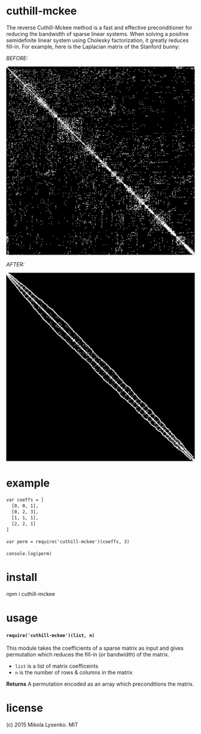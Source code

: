 cuthill-mckee
=============
The reverse Cuthill-Mckee method is a fast and effective preconditioner for reducing the bandwidth of sparse linear systems.  When solving a positive semidefinite linear system using Cholesky factorization, it greatly reduces fill-in.  For example, here is the Laplacian matrix of the Stanford bunny:

*BEFORE:*

<img src="img/before.png" width=512 />

*AFTER:*

<img src="img/after.png" width=512 />

# example

```javacript
var coeffs = [
  [0, 0, 1],
  [0, 2, 3],
  [1, 1, 1],
  [2, 2, 1]
]

var perm = require('cuthill-mckee')(coeffs, 3)

console.log(perm)
```

# install

npm i cuthill-mckee

# usage

#### `require('cuthill-mckee')(list, n)`
This module takes the coefficients of a sparse matrix as input and gives permutation which reduces the fill-in (or bandwidth) of the matrix.

* `list` is a list of matrix coefficeints
* `n` is the number of rows & columns in the matrix

**Returns** A permutation encoded as an array which preconditions the matrix.

# license
(c) 2015 Mikola Lysenko. MIT
